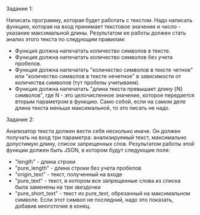 Задание 1:

Написать программу, которая будет работать с текстом. Надо написать функцию, 
которая на вход принимает текстовое значение и число - указание максимальной длины. Результатом ее работы должен стать 
анализ этого текста по следующим правилам:

- Функция должна напечатать количество символов в тексте.
- Функция должна напечатать количество символов без учета пробелов.
- Функция должна напечатать "количество символов в тексте четное" или "количество символов в тексте нечетное" 
в зависимости от количества символов (тут пробелы учитываем).
- Функция должна напечатать "длина текста превышает длину {N} символов", где N - это целочисленное значение, 
которое передается вторым параметром в функцию. Само собой, если на самом деле длина текста меньше максимальной, 
то это писать не надо.

Задание 2:

Анализатор текста должен вести себя несколько иначе. Он должен получать на вход три параметра: анализируемый текст, 
максимально допустимую длину, список запрещенных слов. Результатом работы этой функции должен быть JSON, 
в котором будут следующие поля:


- "length" - длина строки
- "pure_length" - длина строки без учета пробелов
- "origin_text" - текст, полученный на входе
- "pure_text" - текст, в котором все запрещенные слова из списка была заменены на три звездочки
- "pure_short_text" - текст из pure_text, обрезанный на максимальном символе. Если этот символ не последний, 
надо это показать, добавив многоточие в конец.
